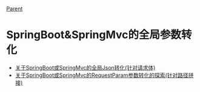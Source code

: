 [Parent](../../README.md)

# SpringBoot&SpringMvc的全局参数转化

- [关于SpringBoot或SpringMvc的全局Json转化(针对请求体)](关于SpringBoot或SpringMvc的全局Json转化.md)
- [关于SpringBoot或SpringMvc的RequestParam参数转化的探索(针对路径拼接)](关于SpringBootSpringMvc的RequestParam参数转化的探索.md)

